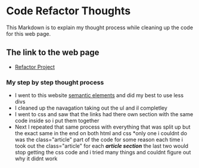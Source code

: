 # Code Refactor Thoughts

This Markdown is to explain my thought process while cleaning up the code for this web page.

## The link to the web page
* [Refactor Project](https://randy23123.github.io/refactor-project/)

### My step by step thought process

* I went to this website [semantic elements](https://www.w3schools.com/html/html5_semantic_elements.asp) and did my best to use less divs 
* I cleaned up the navagation taking out the ul and il completley 
* I went to css and saw that the links had there own section with the same code inside so i put them together
* Next I repeated that same process with everything that was split up but the exact same in the end on both html and css
*only one i couldnt do was the class="article" part of the code for some reason each time i took out the class="article" for each **_article section_** the last two would stop getting the css code and i tried many things and couldnt figure out why it didnt work